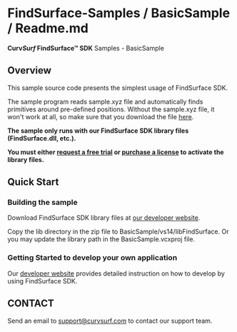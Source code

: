 # FindSurface-Samples / BasicSample / Readme.md
**Curv*Surf* FindSurface™ SDK** Samples - BasicSample

Overview
--------

This sample source code presents the simplest usage of FindSurface SDK.

The sample program reads sample.xyz file and automatically finds primitives around pre-defined positions. Without the sample.xyz file, it won't work at all, so make sure that you download the file [here](https://github.com/CurvSurf/FindSurface-Sample-BasicSample/releases).

**The sample only runs with our FindSurface SDK library files (FindSurface.dll, etc.).**

**You must either [request a free trial](http://developers.curvsurf.com/licenses.jsp) or [purchase a license](https://developers.curvsurf.com/licenses.jsp) to activate the library files.**


Quick Start
------------

### Building the sample

Download FindSurface SDK library files at [our developer website](https://developers.curvsurf.com/downloads.jsp).

Copy the lib directory in the zip file to BasicSample/vs14/libFindSurface. Or you may update the library path in the BasicSample.vcxproj file.

### Getting Started to develop your own application

Our [developer website](https://developers.curvsurf.com/documentation.jsp) provides detailed instruction on how to develop by using FindSurface SDK.


CONTACT
-------

Send an email to support@curvsurf.com to contact our support team.
